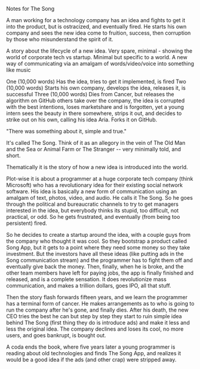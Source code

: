 Notes for The Song


A man working for a technology company has an idea and fights to get it into the product, but is ostracized, and eventually fired.
He starts his own company and sees the new idea come to fruition, success, then corruption by those who misunderstand the spirit of it.

A story about the lifecycle of a new idea. Very spare, minimal - showing the world of corporate tech vs startup. Minimal but specific to a world. A new way of communicating via an amalgam of words/video/voice into something like music

One (10,000 words)
  Has the idea, tries to get it implemented, is fired
Two (10,000 words)
  Starts his own company, develops the idea, releases it, is successful
Three (10,000 words)
  Dies from Cancer, but releases the algorithm on GitHub others take over the company, the idea is corrupted with the best intentions, loses marketshare and is forgotten, yet a young intern sees the beauty in there somewhere, strips it out, and decides to strike out on his own, calling his idea Aria. Forks it on GitHub.

"There was something about it, simple and true."


It's called The Song. Think of it as an allegory in the vein of The Old Man and the Sea or Animal Farm or The Stranger -- very minimally told, and short.

Thematically it is the story of how a new idea is introduced into the world. 

Plot-wise it is about a programmer at a huge corporate tech company (think Microsoft) who has a revolutionary idea for their existing social network software. His idea is basically a new form of communication using an amalgam of text, photos, video, and audio. He calls it The Song. So he goes through the political and bureaucratic channels to try to get managers interested in the idea, but everybody thinks its stupid, too difficult, not practical, or odd. So he gets frustrated, and eventually (from being too persistent) fired. 

So he decides to create a startup around the idea, with a couple guys from the company who thought it was cool. So they bootstrap a product called Song App, but it gets to a point where they need some money so they take investment. But the investors have all these ideas (like putting ads in the Song communication stream) and the programmer has to fight them off and eventually give back the money. Then, finally, when he is broke, and the other team members have left for paying jobs, the app is finally finished and released, and is a complete sensation. It does revolutionize mass communication, and makes a trillion dollars, goes IPO, all that stuff.

Then the story flash forwards fifteen years, and we learn the programmer has a terminal form of cancer. He makes arrangements as to who is going to run the company after he's gone, and finally dies. After his death, the new CEO tries the best he can but step by step they start to ruin simple idea behind The Song (first thing they do is introduce ads) and make it less and less the original idea. The company declines and loses its cool, no more users, and goes bankrupt, is bought out.

A coda ends the book, where five years later a young programmer is reading about old technologies and finds The Song App, and realizes it would be a good idea if the ads (and other crap) were stripped away.